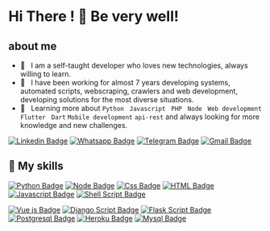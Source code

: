 # Hi There ! 👋 Be very well!
## about me
- 🤔 &nbsp; I am a self-taught developer who loves new technologies, always willing to learn.
- 💼 &nbsp; I have been working for almost 7 years developing systems, automated scripts, webscraping, crawlers and web development, developing solutions for the most diverse situations.
- 🌱 &nbsp; Learning more about 
``` Python ```
``` Javascript``` 
``` PHP``` 
``` Node```
``` Web development```
``` Flutter``` 
``` Dart``` 
```Mobile development``` 
```api-rest```
and always looking for more knowledge and new challenges.

[![Linkedin Badge](https://img.shields.io/badge/-Linkedin-blue?style=for-the-badge&logo=Linkedin&logoColor=white&link=https://github.com/jaafari96)](https://www.linkedin.com/in/younes-jaafari)
[![Whatsapp Badge](https://img.shields.io/badge/WhatsApp-25D366?style=for-the-badge&logo=whatsapp&logoColor=white&link=https://github.com/jaafari96)](https://wa.me/212770486685)
[![Telegram Badge](https://img.shields.io/badge/Telegram-2CA5E0?style=for-the-badge&logo=telegram&logoColor=white&link=https://github.com/jaafari96)](https://t.me/jaafari23)
[![Gmail Badge](https://img.shields.io/badge/Gmail-D14836?style=for-the-badge&logo=gmail&logoColor=white&link=https://github.com/jaafari96)](younes.chliah.jaafari@gmail.com)

## 🚀 My skills

[![Python Badge](https://img.shields.io/badge/Python-3776AB?style=for-the-badge&logo=python&logoColor=white)]()
[![Node Badge](https://img.shields.io/badge/Node.js-43853D?style=for-the-badge&logo=node.js&logoColor=white)]()
[![Css Badge](https://img.shields.io/badge/CSS-239120?style=for-the-badge&logo=css3&logoColor=white)]()
[![HTML Badge](https://img.shields.io/badge/HTML-239120?style=for-the-badge&logo=html5&logoColor=white)]()
[![Javascript Badge](https://img.shields.io/badge/Javascript-F7DF1E?style=for-the-badge&logo=javascript&logoColor=white)]()
[![Shell Script Badge](https://img.shields.io/badge/Shell_Script-121011?style=for-the-badge&logo=gnu-bash&logoColor=white)]()

[![Vue js Badge](https://img.shields.io/badge/Vue.js-35495E?style=for-the-badge&logo=vue.js&logoColor=white)]()
[![Django Script Badge](https://img.shields.io/badge/Django-092E20?style=for-the-badge&logo=django&logoColor=white)]()
[![Flask Script Badge](https://img.shields.io/badge/Flask-000000?style=for-the-badge&logo=flask&logoColor=white)]()
[![Postgresql Badge](https://img.shields.io/badge/PostgreSQL-316192?style=for-the-badge&logo=postgresql&logoColor=white)]()
[![Heroku Badge](https://img.shields.io/badge/Heroku-430098?style=for-the-badge&logo=heroku&logoColor=white)]()
[![Mysql Badge](https://img.shields.io/badge/MySQL-00000F?style=for-the-badge&logo=mysql&logoColor=white)]()
